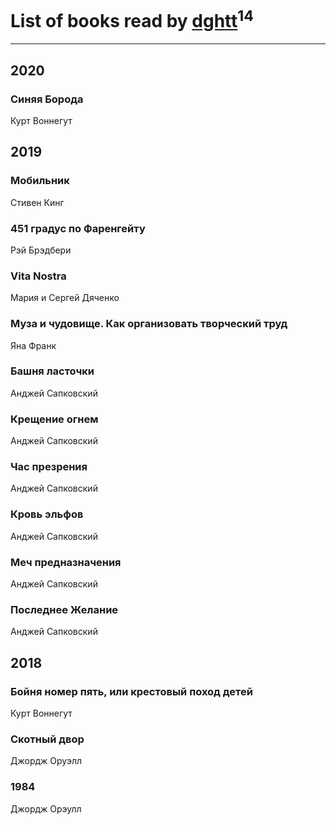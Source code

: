 # List of books read by [dghtt](http://vk.com/id233860015)<sup>14</sup>
---

## 2020

### Синяя Борода
Курт Воннегут



## 2019

### Мобильник
Стивен Кинг


### 451 градус по Фаренгейту
Рэй Брэдбери


### Vita Nostra
Мария и Сергей Дяченко


### Муза и чудовище. Как организовать творческий труд
Яна Франк


### Башня ласточки
Анджей Сапковский


### Крещение огнем
Анджей Сапковский


### Час презрения
Анджей Сапковский


### Кровь эльфов
Анджей Сапковский


### Меч предназначения
Анджей Сапковский


### Последнее Желание
Анджей Сапковский



## 2018

### Бойня номер пять, или крестовый поход детей
Курт Воннегут


### Скотный двор
Джордж Оруэлл


### 1984
Джордж Орэулл



